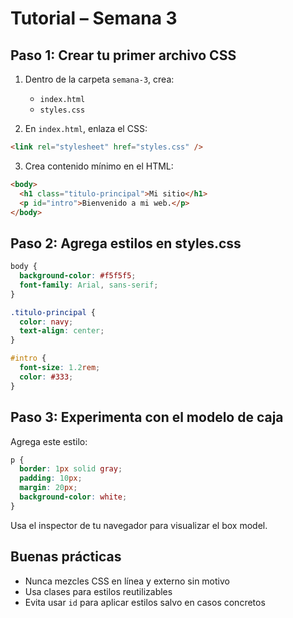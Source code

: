 # Tutorial – Semana 3

## Paso 1: Crear tu primer archivo CSS

1. Dentro de la carpeta `semana-3`, crea:
   - `index.html`
   - `styles.css`

2. En `index.html`, enlaza el CSS:

```html
<link rel="stylesheet" href="styles.css" />
```

3. Crea contenido mínimo en el HTML:

```html
<body>
  <h1 class="titulo-principal">Mi sitio</h1>
  <p id="intro">Bienvenido a mi web.</p>
</body>
```

## Paso 2: Agrega estilos en styles.css

```css
body {
  background-color: #f5f5f5;
  font-family: Arial, sans-serif;
}

.titulo-principal {
  color: navy;
  text-align: center;
}

#intro {
  font-size: 1.2rem;
  color: #333;
}
```

## Paso 3: Experimenta con el modelo de caja

Agrega este estilo:

```css
p {
  border: 1px solid gray;
  padding: 10px;
  margin: 20px;
  background-color: white;
}
```

Usa el inspector de tu navegador para visualizar el box model.

## Buenas prácticas

- Nunca mezcles CSS en línea y externo sin motivo
- Usa clases para estilos reutilizables
- Evita usar `id` para aplicar estilos salvo en casos concretos
